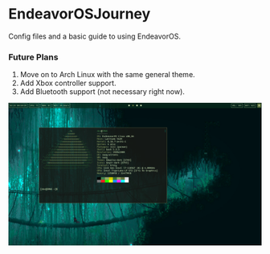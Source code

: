 # EndeavorOSJourney

Config files and a basic guide to using EndeavorOS.

### Future Plans
1. Move on to Arch Linux with the same general theme.
2. Add Xbox controller support.
3. Add Bluetooth support (not necessary right now).

![Terminal!](https://github.com/TannerUptegrove/EndeavorOSJourney/blob/main/Pictures/Terminal.png)
